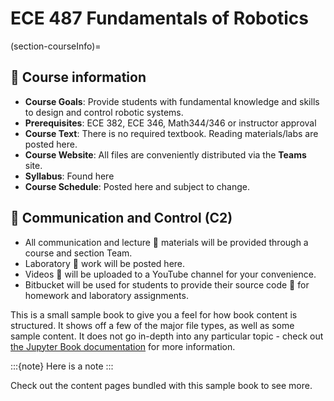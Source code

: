 # ECE 487 Fundamentals of Robotics


(section-courseInfo)=
## 📝 Course information
- **Course Goals**: Provide students with fundamental knowledge and skills to design and control robotic systems.
- **Prerequisites**: ECE 382, ECE 346, Math344/346 or instructor approval
- **Course Text**:  There is no required textbook.  Reading materials/labs are posted here.
- **Course Website**: All files are conveniently distributed via the **Teams** site.  
- **Syllabus**: Found here
- **Course Schedule**: Posted here and subject to change.


## 📡 Communication and Control (C2)
- All communication and lecture 📓 materials will be provided through a course and section Team.
- Laboratory 🔬 work will be posted here.
- Videos 🎥 will be uploaded to a YouTube channel for your convenience. 
- Bitbucket will be used for students to provide their source code 📄 for homework and laboratory assignments. 




This is a small sample book to give you a feel for how book content is
structured.
It shows off a few of the major file types, as well as some sample content.
It does not go in-depth into any particular topic - check out [the Jupyter Book documentation](https://jupyterbook.org) for more information.

:::{note}
Here is a note
:::

Check out the content pages bundled with this sample book to see more.

```{tableofcontents}
```
